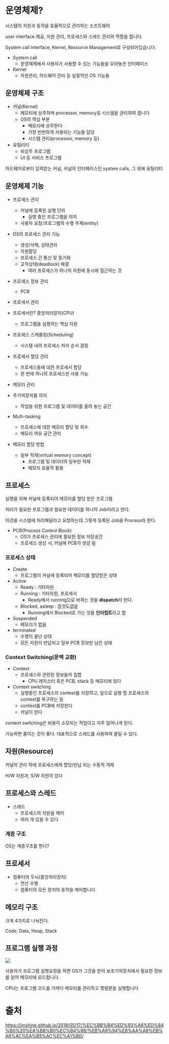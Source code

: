 # 운영체제?
시스템의 자원과 동작을 효율적으로 관리하는 소프트웨어

user interface 제공, 자원 관리, 프로세스와 스레드 관리의 역할을 합니다.

System call Interface, Kernel, Resource Management로 구성되어있습니다.

* System call 
    * 운영체제에서 사용자가 사용할 수 있는 기능들을 모아놓은 인터페이스
* Kernel
    * 자원관리, 하드웨어 관리 등 실질적인 OS 기능들

## 운영체제 구조
* 커널(Kernel)
    * 메모리에 상주하며 processor, memory등 시스템을 관리하여 줍니다
    * OS의 핵심 부분
        * 메모리에 상주한다
        * 가장 빈번하게 사용되는 기능들 담당
        * 시스템 관리(processor, memory 등)
* 유틸리티
    * 비상주 프로그램
    * UI 등 서비스 프로그램

하드웨어로부터 입력받는 커널, 커널의 인터페이스인 system calls, 그 위에 유틸리티

## 운영체제 기능
* 프로세스 관리
    * 커널에 등록된 실행 단위
        * 실행 중인 프로그램을 의미
    * 사용자 요청/프로그램의 수행 주체(entity)
* OS의 프로세스 관리 기능
    * 생성/삭제, 상태관리
    * 자원할당
    * 프로세스 간 통신 및 동기화
    * 교착상태(deadlock) 해결
        * 여러 프로세스가 하나의 자원에 동시에 접근하는 것
* 프로세스 정보 관리
    * PCB

* 프로세서 관리
* 프로세서란? 중앙처리장치(CPU)
    * 프로그램을 실행하는 핵심 자원
* 프로세스 스케줄링(Scheduling)
    * 시스템 내의 프로세스 처리 순서 결정
* 프로세서 할당 관리
    * 프로세스들에 대한 프로세서 할당
    * 한 번에 하나의 프로세스만 사용 가능


* 메모리 관리
* 주기억장치를 의미
    * 작업을 위한 프로그램 및 데이터를 올려 놓는 공간
* Multi-tasking
    * 프로세스에 대한 메모리 할당 및 회수
    * 메모리 여유 공간 관리
* 메모리 할당 방법
    * 일부 적재(virtual memory concept)
        * 프로그램 및 데이터의 일부만 적재
        * 메모리 효율적 활용

## 프로세스
실행을 위해 커널에 등록되어 메모리를 할당 받은 프로그램

처리가 필요한 프로그램과 필요한 데이터를 하나의 Job이라고 한다.

이것을 시스템에 처리해달라고 요청하는데 그렇게 등록된 Job을 Process라 한다.

* PCB(Process Control Block)
    * OS가 프로세스 관리에 필요한 정보 저장공간
    * 프로세스 생성 시, 커널에 PCB가 생성 됨

### 프로세스 상태
* Create
    * 프로그램이 커널에 등록되어 메모리를 할당받은 상태
* Active
    * Ready : 기타자원
    * Running : 기타자원, 프로세서
        * Ready에서 running으로 바뀌는 것을 **dispatch**라 한다.
    * Blocked, asleep : 암것도없음
        * Running에서 Blocked로 가는 것을 **인터럽트**라고 함
* Suspended
    * 메모리가 없음
* terminated
    * 수행이 끝난 상태
    * 모든 자원이 반납되고 일부 PCB 정보만 남은 상태

### Context Switching(문맥 교환)
* Context
    * 프로세스와 관련된 정보들의 집합
        * CPU 레지스터 혹은 PCB, stack 등 메모리에 있다
* Context switching 
    * 실행중인 프로세스의 context를 저장하고, 앞으로 실행 할 프로세스의 context를 복구하는 일
    * context를 PCB에 저장한다
    * 커널이 한다

context switching은 비용이 소모되는 작업이고 자주 일어나게 된다.

가능하면 줄이는 것이 좋다. 대표적으로 스레드를 사용하여 줄일 수 있다.

## 자원(Resource)
커널의 관리 하에 프로세스에게 할당/반납 되는 수동적 개체

H/W 자원과, S/W 자원이 있다

## 프로세스와 스레드
* 스레드
    * 프로세스의 자원을 제어
    * 여러 개 있을 수 있다


### 계층 구조
OS는 계층구조를 띈다?

## 프로세서
* 컴퓨터의 두뇌(중앙처리장치)
    * 연산 수행
    * 컴퓨터의 모든 장치의 동작을 제어합니다


## 메모리 구조
크게 4가지로 나눠진다. 

Code, Data, Heap, Stack


## 프로그램 실행 과정
![](https://i.imgur.com/fbzJjII.png)

사용자가 프로그램 실행요청을 하면 OS가 그것을 받아 보조기억장치에서 필요한 정보를 읽어 메모리에 로드합니다.

CPU는 프로그램 코드를 가져다 메모리를 관리하고 명령문을 실행합니다.





















# 출처
https://jinshine.github.io/2018/05/17/%EC%BB%B4%ED%93%A8%ED%84%B0%20%EA%B8%B0%EC%B4%88/%EB%A9%94%EB%AA%A8%EB%A6%AC%EA%B5%AC%EC%A1%B0/
